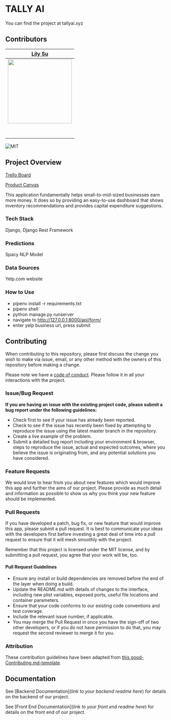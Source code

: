 # TALLY AI

You can find the project at tallyai.xyz

## Contributors



|                                       [Lily Su](https://github.com/LilySu)                                        |
| :-----------------------------------------------------------------------------------------------------------: | 
|                      [<img src="https://ibb.co/WpxLR3W" width = "200" />](https://github.com/LilySu)                       |
|                 [<img src="https://github.com/favicon.ico" width="15"> ](https://github.com/LilySu)                 |
| [ <img src="https://static.licdn.com/sc/h/al2o9zrvru7aqj8e1x2rzsrca" width="15"> ](https://www.linkedin.com/lilyxsu) | 





![MIT](https://img.shields.io/packagist/l/doctrine/orm.svg)


## Project Overview


[Trello Board](https://trello.com/b/chjNoXqZ/labs19-tallyai)

[Product Canvas](https://www.notion.so/Tally-AI-1cfa6653c8de4baf883f80ab9696d45e)

This application fundamentally helps small-to-mid-sized businesses earn more money. 
It does so by providing an easy-to-use dashboard that shows inventory recommendations and provides capital expenditure suggestions. 

### Tech Stack

Django, Django Rest Framework

### Predictions

Spacy NLP Model

### Data Sources

Yelp.com website

### How to Use

-   pipenv install -r requirements.txt
-   pipenv shell
-   python manage.py runserver
-   navigate to http://127.0.0.1:8000/api/form/
-   enter yelp business url, press submit


## Contributing

When contributing to this repository, please first discuss the change you wish to make via issue, email, or any other method with the owners of this repository before making a change.

Please note we have a [code of conduct](./code_of_conduct.md.md). Please follow it in all your interactions with the project.

### Issue/Bug Request

 **If you are having an issue with the existing project code, please submit a bug report under the following guidelines:**
 - Check first to see if your issue has already been reported.
 - Check to see if the issue has recently been fixed by attempting to reproduce the issue using the latest master branch in the repository.
 - Create a live example of the problem.
 - Submit a detailed bug report including your environment & browser, steps to reproduce the issue, actual and expected outcomes,  where you believe the issue is originating from, and any potential solutions you have considered.

### Feature Requests

We would love to hear from you about new features which would improve this app and further the aims of our project. Please provide as much detail and information as possible to show us why you think your new feature should be implemented.

### Pull Requests

If you have developed a patch, bug fix, or new feature that would improve this app, please submit a pull request. It is best to communicate your ideas with the developers first before investing a great deal of time into a pull request to ensure that it will mesh smoothly with the project.

Remember that this project is licensed under the MIT license, and by submitting a pull request, you agree that your work will be, too.

#### Pull Request Guidelines

- Ensure any install or build dependencies are removed before the end of the layer when doing a build.
- Update the README.md with details of changes to the interface, including new plist variables, exposed ports, useful file locations and container parameters.
- Ensure that your code conforms to our existing code conventions and test coverage.
- Include the relevant issue number, if applicable.
- You may merge the Pull Request in once you have the sign-off of two other developers, or if you do not have permission to do that, you may request the second reviewer to merge it for you.

### Attribution

These contribution guidelines have been adapted from [this good-Contributing.md-template](https://gist.github.com/PurpleBooth/b24679402957c63ec426).

## Documentation

See [Backend Documentation](_link to your backend readme here_) for details on the backend of our project.

See [Front End Documentation](_link to your front end readme here_) for details on the front end of our project.


